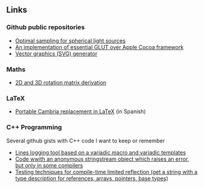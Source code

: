 ## Links

### Github public repositories

* [Optimal sampling for spherical light sources](https://github.com/carlos-urena/psc-sampler)
* [An implementation of essential GLUT over Apple Cocoa framework](https://github.com/carlos-urena/cocoglut)
* [Vector graphics (SVG) generator](https://github.com/carlos-urena/svg-gen)

### Maths

* [2D and 3D rotation matrix derivation](https://carlos-urena.github.io/maths/rotations)

### LaTeX

* [Portable Cambria replacement in LaTeX](https://carlos-urena.github.io/tex/fuentes) (in Spanish)

### C++ Programming

Several github gists with C++ code I want to keep or remember

* [Lines logging tool based on a variadic macro and variadic templates](https://gist.github.com/carlos-urena/6290b4fa0a5c50efd7bd2c4f0b5c54d8)
* [Code wwith an anonymous stringstream object which raises an error, but only in some compilers](https://gist.github.com/carlos-urena/341df22838a56453e98196408ba7648b)
* [Testing techniques for compile-time limited reflection (get a string with a type description for references, arrays, pointers, base types)](https://gist.github.com/carlos-urena/c28b7dd1cdc180ab379fc17d9c8e5796)
